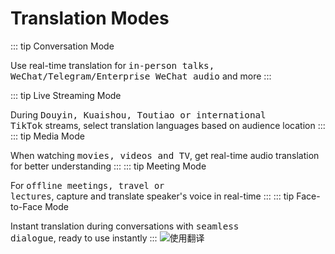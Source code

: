 # Translation Modes

::: tip Conversation Mode

Use real-time translation for <big><code>in-person talks, WeChat/Telegram/Enterprise WeChat audio</code></big> and more
:::

::: tip Live Streaming Mode

During <big><code>Douyin, Kuaishou, Toutiao or international TikTok</code></big> streams, select translation languages based on audience location
:::
::: tip Media Mode

When watching <big><code>movies, videos and TV</code></big>, get real-time audio translation for better understanding
:::
::: tip Meeting Mode

For <font size=3><code>offline meetings, travel or lectures</code></font>, capture and translate speaker's voice in real-time
:::
::: tip Face-to-Face Mode

Instant translation during conversations with <big><code>seamless dialogue</code></big>, ready to use instantly
:::
![使用翻译](https://bu.dusays.com/2024/11/14/6735c9419594c.png)
